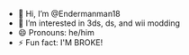 - 👋 Hi, I’m @Endermanman18
- 👀 I’m interested in 3ds, ds, and wii modding
- 😄 Pronouns: he/him
- ⚡ Fun fact: I'M BROKE!

<!---
Endermanman18/Endermanman18 is a ✨ special ✨ repository because its `README.md` (this file) appears on your GitHub profile.
You can click the Preview link to take a look at your changes.
--->
